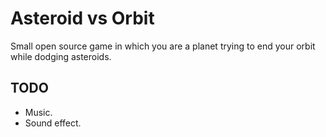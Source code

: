 # Asteroid vs Orbit

Small open source game in which you are a planet trying to end your orbit while dodging asteroids.

## TODO
- Music.
- Sound effect. 